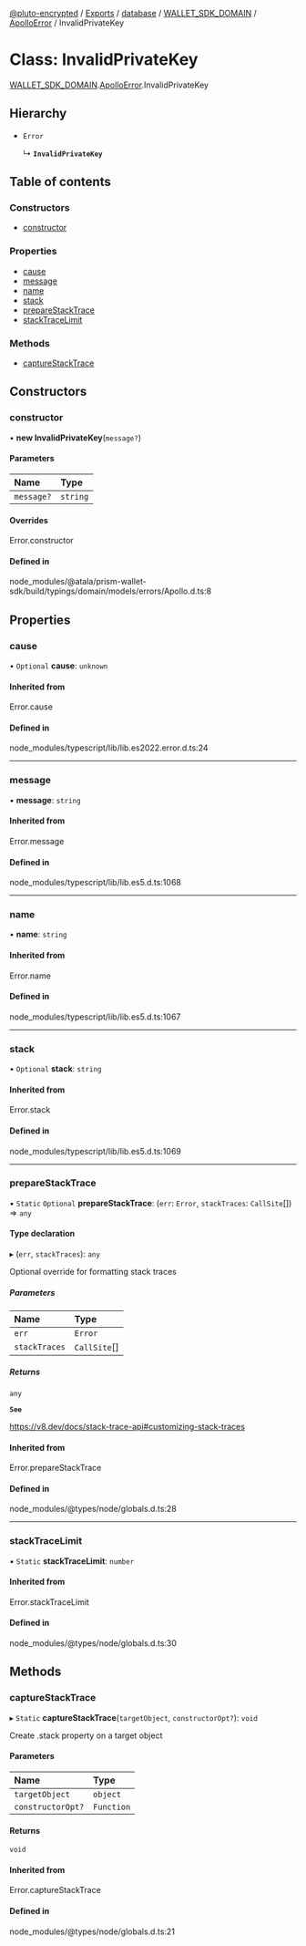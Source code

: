 [@pluto-encrypted](../README.md) / [Exports](../modules.md) / [database](../modules/database-1.md) / [WALLET\_SDK\_DOMAIN](../modules/database-1.WALLET_SDK_DOMAIN.md) / [ApolloError](../modules/database-1.WALLET_SDK_DOMAIN.ApolloError.md) / InvalidPrivateKey

# Class: InvalidPrivateKey

[WALLET\_SDK\_DOMAIN](../modules/database-1.WALLET_SDK_DOMAIN.md).[ApolloError](../modules/database-1.WALLET_SDK_DOMAIN.ApolloError.md).InvalidPrivateKey

## Hierarchy

- `Error`

  ↳ **`InvalidPrivateKey`**

## Table of contents

### Constructors

- [constructor](database-1.WALLET_SDK_DOMAIN.ApolloError.InvalidPrivateKey.md#constructor)

### Properties

- [cause](database-1.WALLET_SDK_DOMAIN.ApolloError.InvalidPrivateKey.md#cause)
- [message](database-1.WALLET_SDK_DOMAIN.ApolloError.InvalidPrivateKey.md#message)
- [name](database-1.WALLET_SDK_DOMAIN.ApolloError.InvalidPrivateKey.md#name)
- [stack](database-1.WALLET_SDK_DOMAIN.ApolloError.InvalidPrivateKey.md#stack)
- [prepareStackTrace](database-1.WALLET_SDK_DOMAIN.ApolloError.InvalidPrivateKey.md#preparestacktrace)
- [stackTraceLimit](database-1.WALLET_SDK_DOMAIN.ApolloError.InvalidPrivateKey.md#stacktracelimit)

### Methods

- [captureStackTrace](database-1.WALLET_SDK_DOMAIN.ApolloError.InvalidPrivateKey.md#capturestacktrace)

## Constructors

### constructor

• **new InvalidPrivateKey**(`message?`)

#### Parameters

| Name | Type |
| :------ | :------ |
| `message?` | `string` |

#### Overrides

Error.constructor

#### Defined in

node_modules/@atala/prism-wallet-sdk/build/typings/domain/models/errors/Apollo.d.ts:8

## Properties

### cause

• `Optional` **cause**: `unknown`

#### Inherited from

Error.cause

#### Defined in

node_modules/typescript/lib/lib.es2022.error.d.ts:24

___

### message

• **message**: `string`

#### Inherited from

Error.message

#### Defined in

node_modules/typescript/lib/lib.es5.d.ts:1068

___

### name

• **name**: `string`

#### Inherited from

Error.name

#### Defined in

node_modules/typescript/lib/lib.es5.d.ts:1067

___

### stack

• `Optional` **stack**: `string`

#### Inherited from

Error.stack

#### Defined in

node_modules/typescript/lib/lib.es5.d.ts:1069

___

### prepareStackTrace

▪ `Static` `Optional` **prepareStackTrace**: (`err`: `Error`, `stackTraces`: `CallSite`[]) => `any`

#### Type declaration

▸ (`err`, `stackTraces`): `any`

Optional override for formatting stack traces

##### Parameters

| Name | Type |
| :------ | :------ |
| `err` | `Error` |
| `stackTraces` | `CallSite`[] |

##### Returns

`any`

**`See`**

https://v8.dev/docs/stack-trace-api#customizing-stack-traces

#### Inherited from

Error.prepareStackTrace

#### Defined in

node_modules/@types/node/globals.d.ts:28

___

### stackTraceLimit

▪ `Static` **stackTraceLimit**: `number`

#### Inherited from

Error.stackTraceLimit

#### Defined in

node_modules/@types/node/globals.d.ts:30

## Methods

### captureStackTrace

▸ `Static` **captureStackTrace**(`targetObject`, `constructorOpt?`): `void`

Create .stack property on a target object

#### Parameters

| Name | Type |
| :------ | :------ |
| `targetObject` | `object` |
| `constructorOpt?` | `Function` |

#### Returns

`void`

#### Inherited from

Error.captureStackTrace

#### Defined in

node_modules/@types/node/globals.d.ts:21
